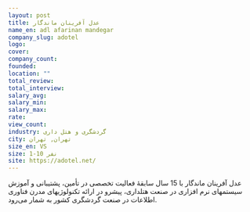 ```yaml
---
layout: post
title: عدل آفرینان ماندگار
name_en: adl afarinan mandegar
company_slug: adotel
logo: 
cover: 
company_count:
founded:
location: ""
total_review: 
total_interview: 
salary_avg: 
salary_min: 
salary_max: 
rate: 
view_count: 
industry: گردشگری و هتل داری
city: تهران, تهران
size_en: VS
size: 1-10 نفر
site: https://adotel.net/
---
```


 عدل آفرینان ماندگار با 15 سال سابقۀ فعالیت تخصصی در تأمین، پشتیبانی و آموزش سیستمهای نرم افزاری در صنعت هتلداری، پیشرو در ارائه تکنولوژیهای مدرن فناوری اطلاعات در صنعت گردشگری کشور به شمار می‌رود.

